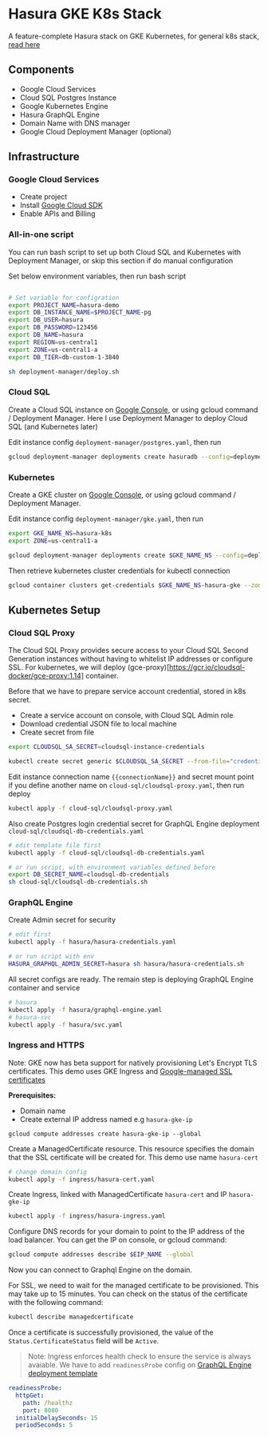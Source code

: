 # Hasura GKE K8s Stack

A feature-complete Hasura stack on GKE Kubernetes, for general k8s stack, [read here](https://github.com/hasura/hasura-k8s-stack)

## Components

- Google Cloud Services
- Cloud SQL Postgres Instance
- Google Kubernetes Engine
- Hasura GraphQL Engine
- Domain Name with DNS manager
- Google Cloud Deployment Manager (optional)

## Infrastructure 

### Google Cloud Services

- Create project
- Install [Google Cloud SDK](https://cloud.google.com/sdk/install)
- Enable APIs and Billing


### All-in-one script

You can run bash script to set up both Cloud SQL and Kubernetes with Deployment Manager, or skip this section if do manual configuration 

Set below environment variables, then run bash script

```bash

# Set variable for configration
export PROJECT_NAME=hasura-demo
export DB_INSTANCE_NAME=$PROJECT_NAME-pg
export DB_USER=hasura
export DB_PASSWORD=123456
export DB_NAME=hasura
export REGION=us-central1
export ZONE=us-central1-a
export DB_TIER=db-custom-1-3840

sh deployment-manager/deploy.sh

```

### Cloud SQL

Create a Cloud SQL instance on [Google Console](https://console.cloud.google.com/sql/instances), or using gcloud command / Deployment Manager. Here I use Deployment Manager to deploy Cloud SQL (and Kubernetes later)

Edit instance config `deployment-manager/postgres.yaml`, then run

```bash
gcloud deployment-manager deployments create hasuradb --config=deployment-manager/postgres.yaml
```

### Kubernetes

Create a GKE cluster on  [Google Console](https://console.cloud.google.com/sql/instances), or using gcloud command / Deployment Manager.

Edit instance config `deployment-manager/gke.yaml`, then run

``` bash
export GKE_NAME_NS=hasura-k8s
export ZONE=us-central1-a

gcloud deployment-manager deployments create $GKE_NAME_NS --config=deployment-manager/postgres.yaml
```

Then retrieve kubernetes cluster credentials for kubectl connection

```bash
gcloud container clusters get-credentials $GKE_NAME_NS-hasura-gke --zone $ZONE
```

## Kubernetes Setup

### Cloud SQL Proxy

The Cloud SQL Proxy provides secure access to your Cloud SQL Second Generation instances without having to whitelist IP addresses or configure SSL. For kubernetes, we will deploy (gce-proxy)[https://gcr.io/cloudsql-docker/gce-proxy:1.14] container.

Before that we have to prepare service account credential, stored in k8s secret.

- Create a service account on console, with Cloud SQL Admin role
- Download credential JSON file to local machine
- Create secret from file

```bash
export CLOUDSQL_SA_SECRET=cloudsql-instance-credentials

kubectl create secret generic $CLOUDSQL_SA_SECRET --from-file="credentials.json=/path/to/file.json"
```

Edit instance connection name `{{connectionName}}` and secret mount point if you define another name on `cloud-sql/cloudsql-proxy.yaml`, then run deploy

```bash
kubectl apply -f cloud-sql/cloudsql-proxy.yaml
```
Also create Postgres login credential secret for GraphQL Engine deployment `cloud-sql/cloudsql-db-credentials.yaml`

```bash
# edit template file first
kubectl apply -f cloud-sql/cloudsql-db-credentials.yaml

# or run script, with environment variables defined before
export DB_SECRET_NAME=cloudsql-db-credentials
sh cloud-sql/cloudsql-db-credentials.sh
```

### GraphQL Engine

Create Admin secret for security

```bash
# edit first
kubectl apply -f hasura/hasura-credentials.yaml

# or run script with env
HASURA_GRAPHQL_ADMIN_SECRET=hasura sh hasura/hasura-credentials.sh
```

All secret configs are ready. The remain step is deploying GraphQL Engine container and service

```bash
# hasura
kubectl apply -f hasura/graphql-engine.yaml
# hasura-svc
kubectl apply -f hasura/svc.yaml
```

### Ingress and HTTPS

Note: GKE now has beta support for natively provisioning Let's Encrypt TLS certificates. This demo uses GKE Ingress and [Google-managed SSL certificates](https://cloud.google.com/kubernetes-engine/docs/how-to/managed-certs)

**Prerequisites:**

- Domain name
- Create external IP address named e.g `hasura-gke-ip`

```
gcloud compute addresses create hasura-gke-ip --global
```

Create a ManagedCertificate resource. This resource specifies the domain that the SSL certificate will be created for. This demo use name `hasura-cert`

```bash
# change domain config
kubectl apply -f ingress/hasura-cert.yaml
```

Create Ingress, linked with ManagedCertificate `hasura-cert` and IP `hasura-gke-ip`

```bash
kubectl apply -f ingress/hasura-ingress.yaml
```

Configure DNS records for your domain to point to the IP address of the load balancer. You can get the IP on console, or gcloud command:

```bash
gcloud compute addresses describe $EIP_NAME --global
```


Now you can connect to Graphql Engine on the domain.

For SSL, we need to wait for the managed certificate to be provisioned. This may take up to 15 minutes. You can check on the status of the certificate with the following command:

```bash
kubectl describe managedcertificate
```

Once a certificate is successfully provisioned, the value of the `Status.CertificateStatus` field will be `Active`. 

> Note: Ingress enforces health check to ensure the service is always avaiable. We have to add `readinessProbe` config on [GraphQL Engine deployment template](hasura/graphql-engine.yaml)

```yaml
readinessProbe:
  httpGet:
    path: /healthz
    port: 8080
  initialDelaySeconds: 15
  periodSeconds: 5
```
